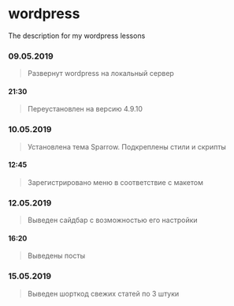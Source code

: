 # wordpress
The description for my wordpress lessons

### 09.05.2019
> Развернут wordpress на локальный сервер
#### 21:30
> Переустановлен на версию 4.9.10

### 10.05.2019
> Установлена тема Sparrow. Подкреплены стили и скрипты
#### 12:45
>Зарегистрировано меню в соответствие с макетом

### 12.05.2019
>Выведен сайдбар с возможностью его настройки
#### 16:20
>Выведены посты

### 15.05.2019
>Выведен шорткод свежих статей по 3 штуки